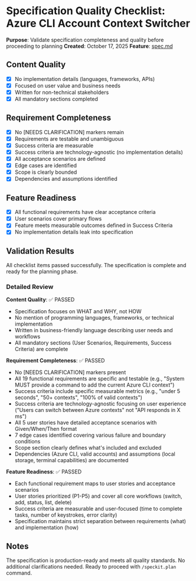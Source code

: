 # Specification Quality Checklist: Azure CLI Account Context Switcher

**Purpose**: Validate specification completeness and quality before proceeding to planning
**Created**: October 17, 2025
**Feature**: [spec.md](../spec.md)

## Content Quality

- [x] No implementation details (languages, frameworks, APIs)
- [x] Focused on user value and business needs
- [x] Written for non-technical stakeholders
- [x] All mandatory sections completed

## Requirement Completeness

- [x] No [NEEDS CLARIFICATION] markers remain
- [x] Requirements are testable and unambiguous
- [x] Success criteria are measurable
- [x] Success criteria are technology-agnostic (no implementation details)
- [x] All acceptance scenarios are defined
- [x] Edge cases are identified
- [x] Scope is clearly bounded
- [x] Dependencies and assumptions identified

## Feature Readiness

- [x] All functional requirements have clear acceptance criteria
- [x] User scenarios cover primary flows
- [x] Feature meets measurable outcomes defined in Success Criteria
- [x] No implementation details leak into specification

## Validation Results

All checklist items passed successfully. The specification is complete and ready for the planning phase.

### Detailed Review

**Content Quality**: ✅ PASSED

- Specification focuses on WHAT and WHY, not HOW
- No mention of programming languages, frameworks, or technical implementation
- Written in business-friendly language describing user needs and workflows
- All mandatory sections (User Scenarios, Requirements, Success Criteria) are complete

**Requirement Completeness**: ✅ PASSED

- No [NEEDS CLARIFICATION] markers present
- All 19 functional requirements are specific and testable (e.g., "System MUST provide a command to add the current Azure CLI context")
- Success criteria include specific measurable metrics (e.g., "under 5 seconds", "50+ contexts", "100% of valid contexts")
- Success criteria are technology-agnostic focusing on user experience ("Users can switch between Azure contexts" not "API responds in X ms")
- All 5 user stories have detailed acceptance scenarios with Given/When/Then format
- 7 edge cases identified covering various failure and boundary conditions
- Scope section clearly defines what's included and excluded
- Dependencies (Azure CLI, valid accounts) and assumptions (local storage, terminal capabilities) are documented

**Feature Readiness**: ✅ PASSED

- Each functional requirement maps to user stories and acceptance scenarios
- User stories prioritized (P1-P5) and cover all core workflows (switch, add, status, list, delete)
- Success criteria are measurable and user-focused (time to complete tasks, number of keystrokes, error clarity)
- Specification maintains strict separation between requirements (what) and implementation (how)

## Notes

The specification is production-ready and meets all quality standards. No additional clarifications needed. Ready to proceed with `/speckit.plan` command.
